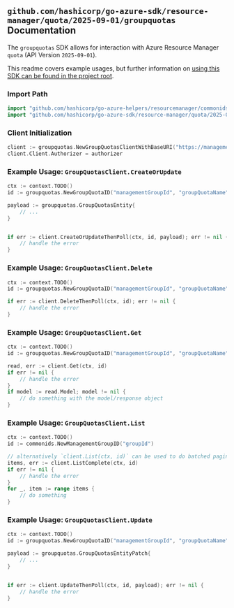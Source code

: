 
## `github.com/hashicorp/go-azure-sdk/resource-manager/quota/2025-09-01/groupquotas` Documentation

The `groupquotas` SDK allows for interaction with Azure Resource Manager `quota` (API Version `2025-09-01`).

This readme covers example usages, but further information on [using this SDK can be found in the project root](https://github.com/hashicorp/go-azure-sdk/tree/main/docs).

### Import Path

```go
import "github.com/hashicorp/go-azure-helpers/resourcemanager/commonids"
import "github.com/hashicorp/go-azure-sdk/resource-manager/quota/2025-09-01/groupquotas"
```


### Client Initialization

```go
client := groupquotas.NewGroupQuotasClientWithBaseURI("https://management.azure.com")
client.Client.Authorizer = authorizer
```


### Example Usage: `GroupQuotasClient.CreateOrUpdate`

```go
ctx := context.TODO()
id := groupquotas.NewGroupQuotaID("managementGroupId", "groupQuotaName")

payload := groupquotas.GroupQuotasEntity{
	// ...
}


if err := client.CreateOrUpdateThenPoll(ctx, id, payload); err != nil {
	// handle the error
}
```


### Example Usage: `GroupQuotasClient.Delete`

```go
ctx := context.TODO()
id := groupquotas.NewGroupQuotaID("managementGroupId", "groupQuotaName")

if err := client.DeleteThenPoll(ctx, id); err != nil {
	// handle the error
}
```


### Example Usage: `GroupQuotasClient.Get`

```go
ctx := context.TODO()
id := groupquotas.NewGroupQuotaID("managementGroupId", "groupQuotaName")

read, err := client.Get(ctx, id)
if err != nil {
	// handle the error
}
if model := read.Model; model != nil {
	// do something with the model/response object
}
```


### Example Usage: `GroupQuotasClient.List`

```go
ctx := context.TODO()
id := commonids.NewManagementGroupID("groupId")

// alternatively `client.List(ctx, id)` can be used to do batched pagination
items, err := client.ListComplete(ctx, id)
if err != nil {
	// handle the error
}
for _, item := range items {
	// do something
}
```


### Example Usage: `GroupQuotasClient.Update`

```go
ctx := context.TODO()
id := groupquotas.NewGroupQuotaID("managementGroupId", "groupQuotaName")

payload := groupquotas.GroupQuotasEntityPatch{
	// ...
}


if err := client.UpdateThenPoll(ctx, id, payload); err != nil {
	// handle the error
}
```
